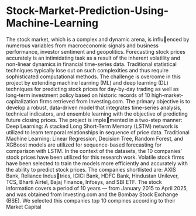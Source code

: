 # Stock-Market-Prediction-Using-Machine-Learning

The stock market, which is a complex and dynamic arena, is influ￾enced by numerous variables from macroeconomic signals and business performance, investor sentiment and geopolitics. Forecasting stock prices accurately is an intimidating task as a result of the inherent volatility and non-linear dynamics in financial time-series data. Traditional statistical techniques typically lose out on such complexities and thus require sophisticated computational methods. The challenge is overcome in this project by extending machine learning (ML) and deep learning (DL) techniques for
predicting stock prices for day-by-day trading as well as long-term investment policy based on historic records of 10 high-market-capitalization firms
retrieved from Investing.com. The primary objective is to develop a robust, data-driven model that integrates time-series analysis, technical indicators, and ensemble learning with the objective of predicting future closing prices. The project is imple￾mented in a two-step manner: Deep Learning: A stacked Long Short-Term Memory (LSTM) network is utilized to learn temporal relationships in sequence of price data.
Traditional Machine Learning: Linear Regression, Decision Tree, Random Forest, and XGBoost models are utilized for sequence-based forecasting
for comparison with LSTM. In the context of the datasets, the 10 companies’ stock prices have been utilized for this research work. Volatile stock firms have been selected to train the models more efficiently and accurately with the ability to predict stock prices. The companies shortlisted are: AXIS Bank, Reliance Industries, ICICI Bank, HDFC Bank, Hindustan Unilever, TCS, Bharti Airtel, Bajaj Finance, Infosys, and SBI ETF. The stock information covers a period of 10 years — from January 2015 to April 2025, and was obtained from Investing.com and the Bombay Stock Exchange (BSE). We selected this companies top 10 compines according to their Market Capital
